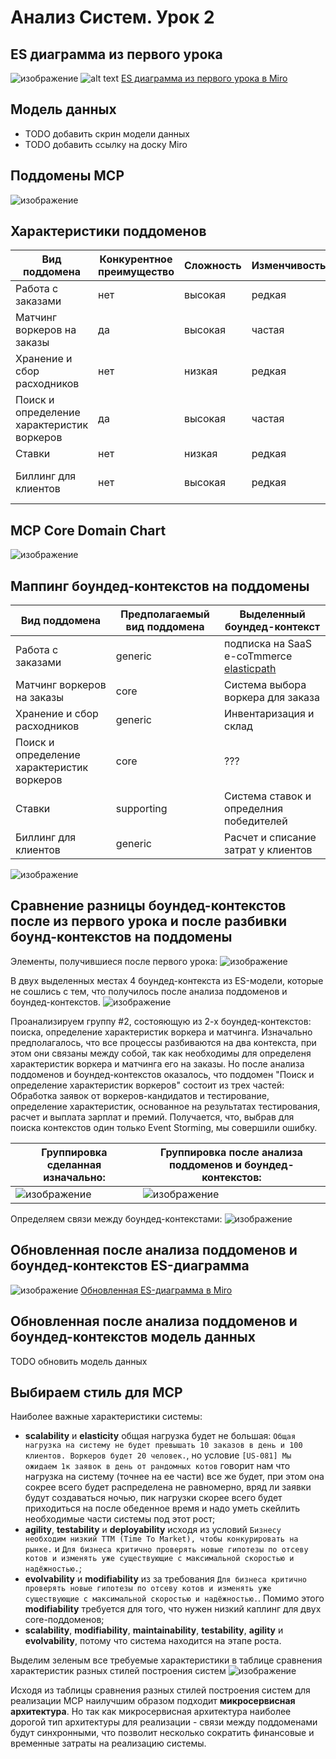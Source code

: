 # Анализ Систем. Урок 2

## ES диаграмма из первого урока
 ![изображение](https://github.com/mechanicalmachine/systems-analysis/assets/30704273/657d2c64-0423-466c-ba8d-1015c42228e7)
 ![alt text](https://miro.com/app/board/uXjVMJdmY9o=/?moveToWidget=3458764554585875502&cot=14)
 [ES диаграмма из первого урока в Miro](https://miro.com/app/board/uXjVMJdmY9o=/?moveToWidget=3458764554585875502&cot=14)


## Модель данных
 - TODO добавить скрин модели данных
 - TODO добавить ссылку на доску Miro


## Поддомены MCP

![изображение](https://github.com/mechanicalmachine/systems-analysis/assets/30704273/daa61ec4-b0ef-4e37-b4bb-3ee9595e67cc)


## Характеристики поддоменов

| Вид поддомена                                 | Конкурентное преимущество     | Сложность         | Изменчивость        | Варианты реализации     | Интерес проблемы       | Предполагаемый вид поддомена      |
|-----------------------------------------------|-------------------------------|-------------------|---------------------|-------------------------|------------------------|-----------------------------------|
| Работа с заказами                             | нет                           | высокая           | редкая              | ???                     | низкий                 | generic                           |
| Матчинг воркеров на заказы                    | да                            | высокая           | частая              | ???                     | высокий                | core                              |
| Хранение и сбор расходников                   | нет                           | низкая            | редкая              | ???                     | низкий                 | generic                           |
| Поиск и определение характеристик воркеров    | да                            | высокая           | частая              | ???                     | высокий                | core                              |
| Ставки                                        | нет                           | низкая            | редкая              | ???                     | низкий                 | supporting                        |
| Биллинг для клиентов                          | нет                           | высокая           | редкая              | купить готовое решение  | низкий                 | generic                           |


## MCP Core Domain Chart

![изображение](https://github.com/mechanicalmachine/systems-analysis/assets/30704273/f56c79a0-fb8b-4be3-bdb0-039c492b3caf)


## Маппинг боундед-контекстов на поддомены

| Вид поддомена                                 | Предполагаемый вид поддомена      | Выделенный боундед-контекст                                                 |
|-----------------------------------------------|-----------------------------------|-----------------------------------------------------------------------------|
| Работа с заказами                             | generic                           | подписка на SaaS e-coTmmerce [elasticpath](https://www.elasticpath.com/)    |
| Матчинг воркеров на заказы                    | core                              | Система выбора воркера для заказа                                           |
| Хранение и сбор расходников                   | generic                           | Инвентаризация и склад                                                      |
| Поиск и определение характеристик воркеров    | core                              | ???                                                                         |
| Ставки                                        | supporting                        | Система ставок и определния победителей                                     |
| Биллинг для клиентов                          | generic                           | Расчет и списание затрат у клиентов                                         |


![изображение](https://github.com/mechanicalmachine/systems-analysis/assets/30704273/82c19893-421f-429a-a92e-e85d30fb7de3)


## Сравнение разницы боундед-контекстов после из первого урока и после разбивки боунд-контекстов на поддомены

Элементы, получившиеся после первого урока:
![изображение](https://github.com/mechanicalmachine/systems-analysis/assets/30704273/9d90cd68-15d7-45b5-a43f-26dc6ee0c4dd)

В двух выделенных местах 4 боундед-контекста из ES-модели, которые не сошлись с тем, что получилось после анализа поддоменов и боундед-контекстов.
![изображение](https://github.com/mechanicalmachine/systems-analysis/assets/30704273/c7da0d97-7866-4016-9a5a-b4cdd6c49f19)

Проанализируем группу #2, состояющую из 2-х боундед-контекстов: поиска, определение характеристик воркера и матчинга. Изначально предполагалось, что
все процессы разбиваются на два контекста, при этом они связаны между собой, так как необходимы для определеня характеристик воркера и матчинга его на заказы.
Но после анализа поддоменов и боундед-контекстов оказалось, что поддомен "Поиск и определение характеристик воркеров" состоит из трех частей: 
Обработка заявок от воркеров-кандидатов и тестирование, определение характеристик, основанное на результатах тестирования, расчет и выплата зарплат и премий.
Получается, что, выбрав для поиска контекстов один только Event Storming, мы совершили ошибку.

Группировка сделанная изначально:                                                                                                | Группировка после анализа поддоменов и боундед-контекстов:
---------------------------------------------------------------------------------------------------------------------------------|---------------------------------------------------------------------------------------------------------------------------
![изображение](https://github.com/mechanicalmachine/systems-analysis/assets/30704273/f47ff83a-5c20-4780-afeb-6cb71714dd46)       | ![изображение](https://github.com/mechanicalmachine/systems-analysis/assets/30704273/7c7cfcd1-999c-43a6-9107-ff49d0800c73)

Определяем связи между боундед-контекстами:
![изображение](https://github.com/mechanicalmachine/systems-analysis/assets/30704273/d9c4580b-9ab2-448e-a048-46d4c17b91a1)


## Обновленная после анализа поддоменов и боундед-контекстов ES-диаграмма
![изображение](https://github.com/mechanicalmachine/systems-analysis/assets/30704273/41e077e9-c2cf-4aaa-bc8c-d362bfbe1251)
[Обновленная ES-диаграмма в Miro](https://miro.com/app/board/uXjVMJdmY9o=/?moveToWidget=3458764555199476231&cot=14)


## Обновленная после анализа поддоменов и боундед-контекстов модель данных
TODO обновить модель данных


## Выбираем стиль для MCP

Наиболее важные характеристики системы:
 - **scalability** и **elasticity** общая нагрузка будет не большая: `Общая нагрузка на систему не будет превышать 10 заказов в день и 100 клиентов. Воркеров будет 20 человек.`,
  но условие `[US-081] Мы ожидаем 1к заявок в день от рандомных котов` говорит нам что нагрузка на систему (точнее на ее части) все же будет, при этом она сокрее всего будет распределена не равномерно,
  вряд ли заявки будут создаваться ночью, пик нагрузки скорее всего будет приходиться на после обеденное время и надо уметь скейлить необходимые части системы под этот рост;
 - **agility**, **testability** и **deployability** исходя из условий `Бизнесу необходим низкий ТТМ (Time To Market), чтобы конкурировать на рынке.` и 
  `Для бизнеса критично проверять новые гипотезы по отсеву котов и изменять уже существующие с максимальной скоростью и надёжностью.`;
 - **evolvability** и **modifiability** из за требования `Для бизнеса критично проверять новые гипотезы по отсеву котов и изменять уже существующие с максимальной скоростью и надёжностью.`.
  Помимо этого **modifiability** требуется для того, что нужен низкий каплинг для двух core-поддоменов;
 - **scalability**, **modifiability**, **maintainability**, **testability**, **agility** и **evolvability**, потому что система находится на этапе роста.

Выделим зеленым все требуемые характеристики в таблице сравнения характеристик разных стилей построения систем
![изображение](https://github.com/mechanicalmachine/systems-analysis/assets/30704273/d9485140-79c9-4ed3-a0f1-ca922148e4bd)

Исходя из таблицы сравнения разных стилей построения систем для реализации MCP наилучшим образом подходит **микросервисная архитектура**. 
Но так как микросервисная архитектура наиболее дорогой тип архитектуры для реализации - связи между поддоменами будут синхронными, что позволит несколько сократить финансовые и 
временные затраты на реализацию системы.






















